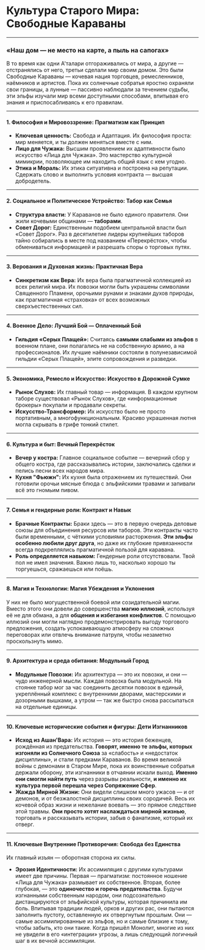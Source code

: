 # Культура Старого Мира: Свободные Караваны

---

### **«Наш дом — не место на карте, а пыль на сапогах»**

В то время как одни А'талари отгораживались от мира, а другие — отстранялись от него, третьи сделали мир своим домом. Это были Свободные Караваны — кочевая нация торговцев, ремесленников, наёмников и артистов. Пока их солнечные собратья яростно охраняли свои границы, а лунные — пассивно наблюдали за течением судьбы, эти эльфы изучали мир всеми доступными способами, впитывая его знания и приспосабливаясь к его правилам.

---

#### **1. Философия и Мировоззрение: Прагматизм как Принцип**

* **Ключевая ценность:** Свобода и Адаптация. Их философия проста: мир меняется, и ты должен меняться вместе с ним.
* **Лицо для Чужака:** Высшим проявлением их адаптивности было искусство «Лица для Чужака». Это мастерство культурной мимикрии, позволяющее им находить общий язык с кем угодно.
* **Этика и Мораль:** Их этика ситуативна и построена на репутации. Сдержать слово и выполнить условия контракта — высшая добродетель.

---

#### **2. Социальное и Политическое Устройство: Табор как Семья**

* **Структура власти:** У Караванов не было единого правителя. Они жили кочевыми общинами — **таборами**.
* **Совет Дорог:** Единственным подобием центральной власти был «Совет Дорог». Раз в десятилетие лидеры крупнейших таборов тайно собирались в месте под названием «Перекрёсток», чтобы обмениваться информацией и разрешать споры о торговых путях.

---

#### **3. Верования и Духовная жизнь: Практичная Вера**

* **Синкретизм как Вера:** Их вера была прагматичной коллекцией из всех религий мира. Их повозки могли быть украшены символами Священного Пламени, орочьими рунами и знаками духов природы, как прагматичная «страховка» от всех возможных сверхъестественных сил.

---

#### **4. Военное Дело: Лучший Бой — Оплаченный Бой**

* **Гильдия «Серых Плащей»:** Считаясь **самыми слабыми из эльфов** в военном плане, они полагались не на собственную армию, а на профессионалов. Их лучшие наёмники состояли в полунезависимой гильдии «Серых Плащей», элите сопровождения и разведки.

---

#### **5. Экономика, Ремесло и Искусство: Искусство в Дорожной Сумке**

* **Рынок Слухов:** Их главный товар — информация. В каждом крупном таборе существовал «Рынок Слухов», где «информационные брокеры» покупали и продавали секреты.
* **Искусство-Трансформер:** Их искусство было не просто портативным, а многофункциональным. Красиво украшенная лютня могла скрывать в грифе тонкий стилет.

---

#### **6. Культура и быт: Вечный Перекрёсток**

* **Вечер у костра:** Главное социальное событие — вечерний сбор у общего костра, где рассказывались истории, заключались сделки и пелись песни всех народов мира.
* **Кухня "Фьюжн":** Их кухня была отражением их путешествий. Они готовили орочьи мясные блюда с эльфийскими травами и запивали всё это гномьим пивом.

---

#### **7. Семья и гендерные роли: Контракт и Навык**

* **Брачные Контракты:** Браки здесь — это в первую очередь деловые союзы для объединения ресурсов или таборов. Эти контракты часто были временными, с чёткими условиями расторжения. **Эти эльфы особенно любили друг друга**, но даже их глубокие привязанности всегда подкреплялись прагматичной пользой для каравана.
* **Роль определяется навыком:** Гендерные роли отсутствовали. Твой пол не имел значения. Важно лишь то, насколько хорошо ты торгуешься, сражаешься или поёшь.

---

#### **8. Магия и Технологии: Магия Убеждения и Уклонения**

У них не было могущественной боевой или созидательной магии. Вместо этого они довели до совершенства **магию иллюзий**, используя её не для обмана, а для **общения и избегания конфликтов**. С помощью иллюзий они могли наглядно продемонстрировать выгоду торгового предложения, создать успокаивающую атмосферу на сложных переговорах или отвлечь внимание патруля, чтобы незаметно проскользнуть мимо.

---

#### **9. Архитектура и среда обитания: Модульный Город**

* **Модульные Повозки:** Их архитектура — это их повозки, и они — чудо инженерной мысли. Каждая повозка была модульной. На стоянке табор мог за час соединить десятки повозок в единый, укреплённый комплекс с внутренними дворами, мастерскими и дозорными вышками, а утром — так же быстро снова рассыпаться на отдельные единицы.

---

#### **10. Ключевые исторические события и фигуры: Дети Изгнанников**

* **Исход из Ашан'Вара:** Их история — это история беженцев, рождённая из предательства. **Говорят, именно те эльфы, которых изгоняли из Солнечного Союза** за «слабость» и «недостаток дисциплины», и стали предками Караванов. Во время великой войны с демонами в Старом Мире, пока их воинственные собратья держали оборону, эти изгнанники в отчаянии искали выход. **Именно они смогли найти путь** через разрывы реальности, **и именно их культура первой перешла через Сопряжение Сфер**.
* **Жажда Мирной Жизни:** Они видели слишком много ужасов — и от демонов, и от безжалостной дисциплины своих сородичей. Весь их кочевой образ жизни и нежелание воевать — это прямое следствие этой травмы. **Они просто хотят наслаждаться мирной жизнью**, торговать и рассказывать истории, забыв о фанатизме, который их отверг.

---

#### **11. Ключевые Внутренние Противоречия: Свобода без Единства**

Их главный изъян — оборотная сторона их силы.
* **Эрозия Идентичности:** Их ассимиляция с другими культурами имеет две причины. Первая — прагматизм: постоянное ношение «Лица для Чужака» размывает их собственное. Вторая, более глубокая, — это **одиночество и горечь предательства**. Будучи изгнанными собственным народом, они подсознательно дистанцируются от эльфийской культуры, которая причинила им боль. Впитывая традиции людей, орков и других рас, они пытаются заполнить пустоту, оставленную их отвергнутым прошлым. Они — самые ассимилированные из эльфов, но и самые близкие к тому, чтобы забыть, кто они такие. Когда пришёл Монолит, многие из них не увидели в его «интеграции» угрозы, а лишь следующий логичный шаг в их вечной ассимиляции.